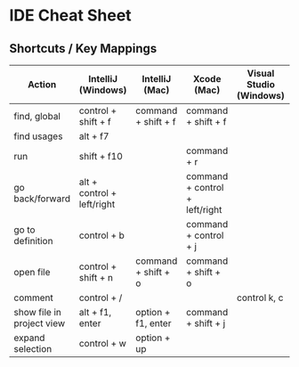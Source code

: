 # IDE Cheat Sheet #


## Shortcuts / Key Mappings ##

 | Action                    | IntelliJ (Windows)         | IntelliJ (Mac)      | Xcode (Mac)           | Visual Studio (Windows) |  Eclipse (Windows) |
 | ------------------------- | -------------------------- | ------------------- | --------------------- | --- | ----------------- |
 | find, global              | control + shift + f        | command + shift + f | command + shift + f   |     |                   |
 | find usages               | alt + f7                   |                |                       |     |                   |
 | run                       | shift + f10                |                | command + r           |     |                   |
 | go back/forward           | alt + control + left/right |                | command + control + left/right |     | alt + left/right |
 | go to definition          | control + b                |                | command + control + j |     | f3              |
 | open file                 | control + shift + n        | command + shift + o | command + shift + o   |     | alt + shift + r |
 | comment                   | control + /                |                |                       | control k, c |        |
 | show file in project view | alt + f1, enter            | option + f1, enter  | command + shift + j   |     |                 |
 | expand selection          | control + w                | option + up         |                        |                                |                    | 
 
